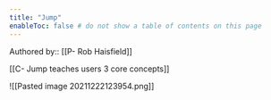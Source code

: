 ```yaml
---
title: "Jump"
enableToc: false # do not show a table of contents on this page
---
```

Authored by:: [[P- Rob Haisfield]]

[[C- Jump teaches users 3 core concepts]]

![[Pasted image 20211222123954.png]]